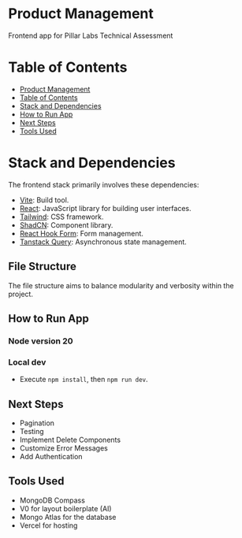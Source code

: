 # Product Management

Frontend app for Pillar Labs Technical Assessment

# Table of Contents

- [Product Management](#product-management)
- [Table of Contents](#table-of-contents)
- [Stack and Dependencies](#stack-and-dependencies)
- [How to Run App](#how-to-run-app)
- [Next Steps](#next-steps)
- [Tools Used](#tools-used)

# Stack and Dependencies

The frontend stack primarily involves these dependencies:

- [Vite](https://vitejs.dev/): Build tool.
- [React](https://react.dev/): JavaScript library for building user interfaces.
- [Tailwind](https://tailwindcss.com/): CSS framework.
- [ShadCN](https://ui.shadcn.com/): Component library.
- [React Hook Form](https://react-hook-form.com/): Form management.
- [Tanstack Query](https://tanstack.com/query/latest): Asynchronous state management.

## File Structure

The file structure aims to balance modularity and verbosity within the project.

## How to Run App

### Node version 20

### Local dev

- Execute `npm install`, then `npm run dev`.

## Next Steps

- Pagination
- Testing
- Implement Delete Components
- Customize Error Messages
- Add Authentication

## Tools Used

- MongoDB Compass
- V0 for layout boilerplate (AI)
- Mongo Atlas for the database
- Vercel for hosting
